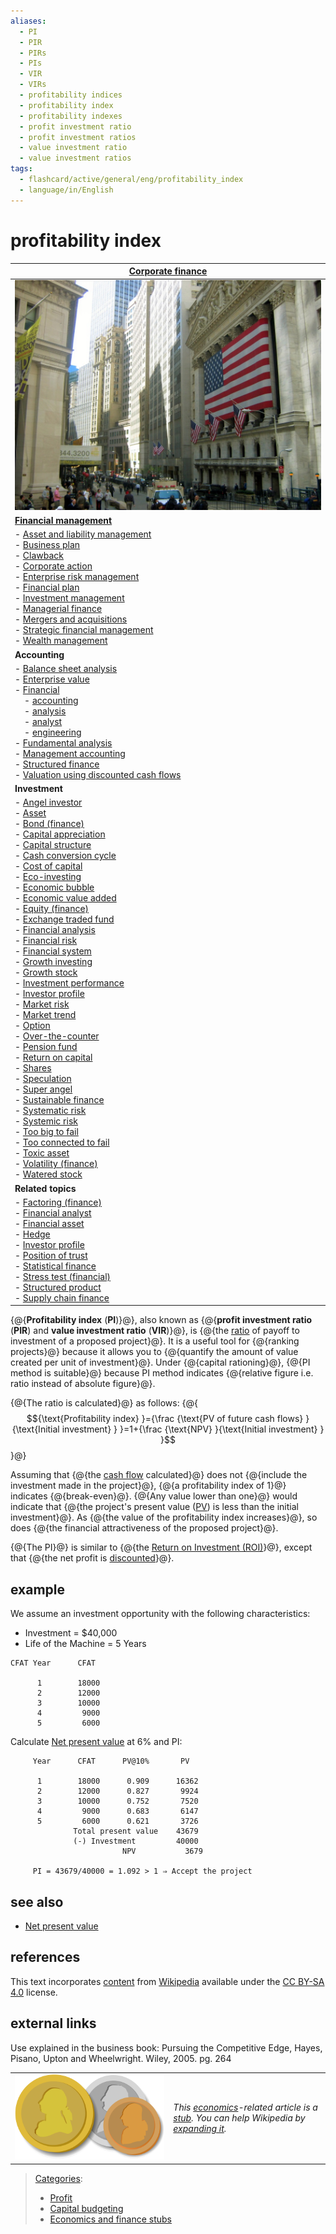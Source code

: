 ```yaml
---
aliases:
  - PI
  - PIR
  - PIRs
  - PIs
  - VIR
  - VIRs
  - profitability indices
  - profitability index
  - profitability indexes
  - profit investment ratio
  - profit investment ratios
  - value investment ratio
  - value investment ratios
tags:
  - flashcard/active/general/eng/profitability_index
  - language/in/English
---
```


# profitability index

<!-- | ![](../../archives/Wikimedia%20Commons/Question%20book-new.svg) | This article __needs additional citations for [verification](https://en.wikipedia.org/wiki/Wikipedia:Verifiability)__. Please help [improve this article](https://en.wikipedia.org/wiki/Special:EditPage/Profitability%20index) by [adding citations to reliable sources](https://en.wikipedia.org/wiki/Help:Referencing%20for%20beginners). Unsourced material may be challenged and removed. <br/> _Find sources:_ ["Profitability index"](https://www.google.com/search?as_eq=wikipedia&q=%22Profitability+index%22) – [news](https://www.google.com/search?tbm=nws&q=%22Profitability+index%22+-wikipedia&tbs=ar:1) __·__ [newspapers](https://www.google.com/search?&q=%22Profitability+index%22&tbs=bkt:s&tbm=bks) __·__ [books](https://www.google.com/search?tbs=bks:1&q=%22Profitability+index%22+-wikipedia) __·__ [scholar](https://scholar.google.com/scholar?q=%22Profitability+index%22) __·__ [JSTOR](https://www.jstor.org/action/doBasicSearch?Query=%22Profitability+index%22&acc=on&wc=on) _\(February 2007\)__\([Learn how and when to remove this message](https://en.wikipedia.org/wiki/Help:Maintenance%20template%20removal)\)_ | -->

| [Corporate finance](corporate%20finance.md)                                                                                                                                                                                                                                                                                                                                                                                                                                                                                                                                                                                                                                                                                                                                                                                                                                                                                                                                                                                                                                                                                                                                                                                                                                                                                                                                                                                                                                                                                                                                                                                                                                                                                                                                                                                              |
| ---------------------------------------------------------------------------------------------------------------------------------------------------------------------------------------------------------------------------------------------------------------------------------------------------------------------------------------------------------------------------------------------------------------------------------------------------------------------------------------------------------------------------------------------------------------------------------------------------------------------------------------------------------------------------------------------------------------------------------------------------------------------------------------------------------------------------------------------------------------------------------------------------------------------------------------------------------------------------------------------------------------------------------------------------------------------------------------------------------------------------------------------------------------------------------------------------------------------------------------------------------------------------------------------------------------------------------------------------------------------------------------------------------------------------------------------------------------------------------------------------------------------------------------------------------------------------------------------------------------------------------------------------------------------------------------------------------------------------------------------------------------------------------------------------------------------------------------- |
| ![Looking north from the New York Stock Exchange, New York City, 2005](../../archives/Wikimedia%20Commons/Photos%20NewYork1%20032.jpg)                                                                                                                                                                                                                                                                                                                                                                                                                                                                                                                                                                                                                                                                                                                                                                                                                                                                                                                                                                                                                                                                                                                                                                                                                                                                                                                                                                                                                                                                                                                                                                                                                                                                                                   |
| __[Financial management](financial%20management.md)__                                                                                                                                                                                                                                                                                                                                                                                                                                                                                                                                                                                                                                                                                                                                                                                                                                                                                                                                                                                                                                                                                                                                                                                                                                                                                                                                                                                                                                                                                                                                                                                                                                                                                                                                                                                    |
| - [Asset and liability management](asset%20and%20liability%20management.md) <br/> - [Business plan](business%20plan.md) <br/> - [Clawback](clawback.md) <br/> - [Corporate action](corporate%20action.md) <br/> - [Enterprise risk management](enterprise%20risk%20management.md) <br/> - [Financial plan](financial%20plan.md) <br/> - [Investment management](investment%20management.md) <br/> - [Managerial finance](managerial%20finance.md) <br/> - [Mergers and acquisitions](mergers%20and%20acquisitions.md) <br/> - [Strategic financial management](strategic%20financial%20management.md) <br/> - [Wealth management](wealth%20management.md)                                                                                                                                                                                                                                                                                                                                                                                                                                                                                                                                                                                                                                                                                                                                                                                                                                                                                                                                                                                                                                                                                                                                                                                |
| __Accounting__                                                                                                                                                                                                                                                                                                                                                                                                                                                                                                                                                                                                                                                                                                                                                                                                                                                                                                                                                                                                                                                                                                                                                                                                                                                                                                                                                                                                                                                                                                                                                                                                                                                                                                                                                                                                                           |
| - [Balance sheet analysis](balance%20sheet%20analysis.md) <br/> - [Enterprise value](enterprise%20value.md) <br/> - [Financial](finance.md)  <br/> &nbsp;&nbsp;&nbsp;&nbsp;- [accounting](financial%20accounting.md) <br/> &nbsp;&nbsp;&nbsp;&nbsp;- [analysis](financial%20analysis.md) <br/> &nbsp;&nbsp;&nbsp;&nbsp;- [analyst](financial%20analyst.md) <br/> &nbsp;&nbsp;&nbsp;&nbsp;- [engineering](financial%20engineering.md) <br/> - [Fundamental analysis](fundamental%20analysis.md) <br/> - [Management accounting](management%20accounting.md) <br/> - [Structured finance](structured%20finance.md) <br/> - [Valuation using discounted cash flows](valuation%20using%20discounted%20cash%20flows.md)                                                                                                                                                                                                                                                                                                                                                                                                                                                                                                                                                                                                                                                                                                                                                                                                                                                                                                                                                                                                                                                                                                                       |
| __Investment__                                                                                                                                                                                                                                                                                                                                                                                                                                                                                                                                                                                                                                                                                                                                                                                                                                                                                                                                                                                                                                                                                                                                                                                                                                                                                                                                                                                                                                                                                                                                                                                                                                                                                                                                                                                                                           |
| - [Angel investor](angel%20investor.md) <br/> - [Asset](asset%20(economics).md) <br/> - [Bond \(finance\)](bond%20(finance).md) <br/> - [Capital appreciation](capital%20appreciation.md) <br/> - [Capital structure](capital%20structure.md) <br/> - [Cash conversion cycle](cash%20conversion%20cycle.md) <br/> - [Cost of capital](cost%20of%20capital.md) <br/> - [Eco-investing](eco-investing.md) <br/> - [Economic bubble](economic%20bubble.md) <br/> - [Economic value added](economic%20value%20added.md) <br/> - [Equity \(finance\)](equity%20(finance).md) <br/> - [Exchange traded fund](exchange%20traded%20fund.md) <br/> - [Financial analysis](financial%20analysis.md) <br/> - [Financial risk](financial%20risk.md) <br/> - [Financial system](financial%20system.md) <br/> - [Growth investing](growth%20investing.md) <br/> - [Growth stock](growth%20stock.md) <br/> - [Investment performance](investment%20performance.md) <br/> - [Investor profile](investor%20profile.md) <br/> - [Market risk](market%20risk.md) <br/> - [Market trend](market%20trend.md) <br/> - [Option](option%20(finance).md) <br/> - [Over-the-counter](over-the-counter%20(finance).md) <br/> - [Pension fund](pension%20fund.md) <br/> - [Return on capital](return%20on%20capital.md) <br/> - [Shares](share%20(finance).md) <br/> - [Speculation](speculation.md) <br/> - [Super angel](super%20angel.md) <br/> - [Sustainable finance](sustainable%20finance.md) <br/> - [Systematic risk](systematic%20risk.md) <br/> - [Systemic risk](systemic%20risk.md) <br/> - [Too big to fail](too%20big%20to%20fail.md) <br/> - [Too connected to fail](too%20connected%20to%20fail.md) <br/> - [Toxic asset](toxic%20asset.md) <br/> - [Volatility \(finance\)](volatility%20(finance).md) <br/> - [Watered stock](watered%20stock.md) |
| __Related topics__                                                                                                                                                                                                                                                                                                                                                                                                                                                                                                                                                                                                                                                                                                                                                                                                                                                                                                                                                                                                                                                                                                                                                                                                                                                                                                                                                                                                                                                                                                                                                                                                                                                                                                                                                                                                                       |
| - [Factoring \(finance\)](factoring%20(finance).md) <br/> - [Financial analyst](financial%20analyst.md) <br/> - [Financial asset](financial%20asset.md) <br/> - [Hedge](hedge%20(finance).md) <br/> - [Investor profile](investor%20profile.md) <br/> - [Position of trust](position%20of%20trust.md) <br/> - [Statistical finance](statistical%20finance.md) <br/> - [Stress test \(financial\)](stress%20test%20(financial).md) <br/> - [Structured product](structured%20product.md) <br/> - [Supply chain finance](supply%20chain%20finance.md)                                                                                                                                                                                                                                                                                                                                                                                                                                                                                                                                                                                                                                                                                                                                                                                                                                                                                                                                                                                                                                                                                                                                                                                                                                                                                      |
<!-- -->
<!-- | - [v](https://en.wikipedia.org/wiki/Template:Corporate%20finance) <br/> - [t](https://en.wikipedia.org/wiki/Template%20talk:Corporate%20finance) <br/> - [e](https://en.wikipedia.org/wiki/Special:EditPage/Template%3ACorporate%20finance) | -->

{@{__Profitability index__ \(__PI__\)}@}, also known as {@{__profit investment ratio__ \(__PIR__\) and __value investment ratio__ \(__VIR__\)}@}, is {@{the [ratio](ratio.md) of payoff to investment of a proposed project}@}. It is a useful tool for {@{ranking projects}@} because it allows you to {@{quantify the amount of value created per unit of investment}@}. Under {@{capital rationing}@}, {@{PI method is suitable}@} because PI method indicates {@{relative figure i.e. ratio instead of absolute figure}@}. <!--SR:!2025-08-06,4,270!2025-08-06,4,270!2025-08-06,4,270!2025-08-06,4,270!2025-08-06,4,270!2025-08-06,4,270!2025-08-06,4,270!2025-08-06,4,270-->

{@{The ratio is calculated}@} as follows: {@{$${\text{Profitability index} }={\frac {\text{PV of future cash flows} }{\text{Initial investment} } }=1+{\frac {\text{NPV} }{\text{Initial investment} } }$$}@} <!--SR:!2025-08-06,4,270!2025-08-06,4,270-->

Assuming that {@{the [cash flow](cash%20flow.md) calculated}@} does not {@{include the investment made in the project}@}, {@{a profitability index of 1}@} indicates {@{break-even}@}. {@{Any value lower than one}@} would indicate that {@{the project's present value \([PV](present%20value.md)\) is less than the initial investment}@}. As {@{the value of the profitability index increases}@}, so does {@{the financial attractiveness of the proposed project}@}. <!--SR:!2025-08-06,4,270!2025-08-06,4,270!2025-08-06,4,270!2025-08-06,4,270!2025-08-06,4,270!2025-08-06,4,270!2025-08-06,4,270!2025-08-06,4,270-->

{@{The PI}@} is similar to {@{the [Return on Investment \(ROI\)](return%20on%20investment.md)}@}, except that {@{the net profit is [discounted](discounted%20cash%20flow.md)}@}. <!--SR:!2025-08-06,4,270!2025-08-06,4,270!2025-08-06,4,270-->

## example

We assume an investment opportunity with the following characteristics:

- Investment = \$40,000
- Life of the Machine = 5 Years

```text
CFAT Year      CFAT

      1        18000
      2        12000
      3        10000
      4         9000
      5         6000
```

Calculate [Net present value](net%20present%20value.md) at 6% and PI:

```text
     Year      CFAT      PV@10%       PV

      1        18000      0.909      16362 
      2        12000      0.827       9924   
      3        10000      0.752       7520
      4         9000      0.683       6147     
      5         6000      0.621       3726
              Total present value    43679
              (-) Investment         40000
                         NPV           3679

     PI = 43679/40000 = 1.092 > 1 ⇒ Accept the project
```

## see also

- [Net present value](net%20present%20value.md)

## references

This text incorporates [content](https://en.wikipedia.org/wiki/profitability_index) from [Wikipedia](Wikipedia.md) available under the [CC BY-SA 4.0](https://creativecommons.org/licenses/by-sa/4.0/) license.

## external links

Use explained in the business book: Pursuing the Competitive Edge, Hayes, Pisano, Upton and Wheelwright. Wiley, 2005. pg. 264

|                                                                 |                                                                                                                                                                                                                                   |
| --------------------------------------------------------------- | --------------------------------------------------------------------------------------------------------------------------------------------------------------------------------------------------------------------------------- |
| ![Stub icon](../../archives/Wikimedia%20Commons/ThreeCoins.svg) | _This [economics](economics.md)-related article is a [stub](https://en.wikipedia.org/wiki/Wikipedia:Stub). You can help Wikipedia by [expanding it](https://en.wikipedia.org/w/index.php?title=Profitability_index&action=edit)._ |

> [Categories](https://en.wikipedia.org/wiki/Help:Category):
>
> - [Profit](https://en.wikipedia.org/wiki/Category:Profit)
> - [Capital budgeting](https://en.wikipedia.org/wiki/Category:Capital%20budgeting)
> - [Economics and finance stubs](https://en.wikipedia.org/wiki/Category:Economics%20and%20finance%20stubs)
